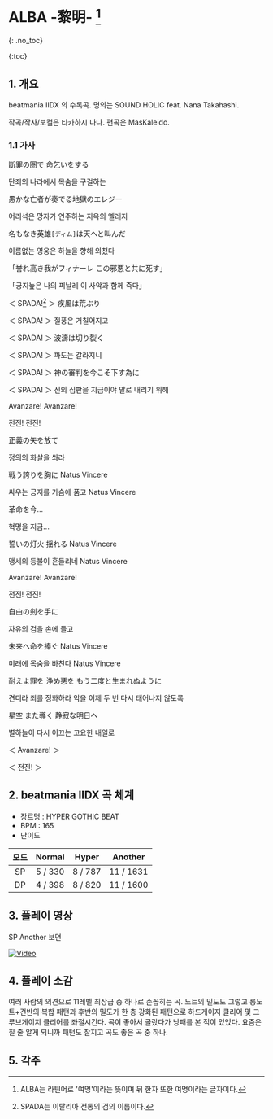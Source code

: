 # ALBA -黎明- [^1)] 

{: .no_toc}

{:toc}







## 1. 개요

beatmania IIDX 의 수록곡. 명의는 SOUND HOLIC feat. Nana Takahashi.

작곡/작사/보컬은 타카하시 나나. 편곡은 MasKaleido.



### 1.1 가사

断罪の圏で 命乞いをする

단죄의 나라에서 목숨을 구걸하는

愚かな亡者が奏でる地獄のエレジー

어리석은 망자가 연주하는 지옥의 엘레지

名もなき英雄`[ディム]`は天へと叫んだ 

이름없는 영웅은 하늘을 향해 외쳤다

「誉れ高き我がフィナーレ この邪悪と共に死す」

「긍지높은 나의 피날레 이 사악과 함께 죽다」

＜ SPADA![^2)] ＞ 疾風は荒ぶり 

＜ SPADA! ＞ 질풍은 거칠어지고

＜ SPADA! ＞ 波濤は切り裂く 

＜ SPADA! ＞ 파도는 갈라지니

＜ SPADA! ＞ 神の審判を今こそ下す為に

＜ SPADA! ＞ 신의 심판을 지금이야 말로 내리기 위해

Avanzare! Avanzare! 

전진! 전진!

正義の矢を放て 

정의의 화살을 쏴라

戦う誇りを胸に Natus Vincere 

싸우는 긍지를 가슴에 품고 Natus Vincere

革命を今...

혁명을 지금...



誓いの灯火 揺れる Natus Vincere

맹세의 등불이 흔들리네 Natus Vincere 

Avanzare! Avanzare! 

전진! 전진!

自由の剣を手に 

자유의 검을 손에 들고

未来へ命を捧ぐ Natus Vincere

미래에 목숨을 바친다 Natus Vincere



耐えよ罪を 浄め悪を もう二度と生まれぬように 

견디라 죄를 정화하라 악을 이제 두 번 다시 태어나지 않도록

星空 また導く 静寂な明日へ 

별하늘이 다시 이끄는 고요한 내일로

＜ Avanzare! ＞

＜ 전진! ＞





## 2. beatmania IIDX 곡 체계

- 장르명 : HYPER GOTHIC BEAT
- BPM : 165
- 난이도

|  모드  | Normal  |  Hyper  |  Another  |
| :--: | :-----: | :-----: | :-------: |
|  SP  | 5 / 330 | 8 / 787 | 11 / 1631 |
|  DP  | 4 / 398 | 8 / 820 | 11 / 1600 |






## 3. 플레이 영상

SP Another 보면

[![Video](http://img.youtube.com/vi/ZE54ZrUxsMo/0.jpg)](https://www.youtube.com/embed/ZE54ZrUxsMo?t=0s) 







## 4. 플레이 소감

여러 사람의 의견으로 11레벨 최상급 중 하나로 손꼽히는 곡. 노트의 밀도도 그렇고 롱노트+건반의 복합 패턴과 후반의 밀도가 한 층 강화된 패턴으로 하드게이지 클리어 및 그루브게이지 클리어를 좌절시킨다. 곡이 좋아서 골랐다가 낭패를 본 적이 있었다. 요즘은 칠 줄 알게 되니까 패턴도 찰지고 곡도 좋은 곡 중 하나.





## 5. 각주

[^1)]: ALBA는 라틴어로 '여명'이라는 뜻이며 뒤 한자 또한 여명이라는 글자이다.
[^2)]: SPADA는 이탈리아 전통의 검의 이름이다.

